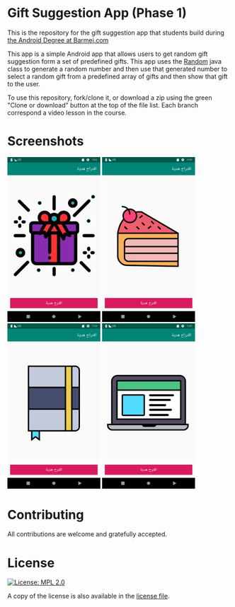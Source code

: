 # Gift Suggestion App (Phase 1)

This is the repository for the gift suggestion app that students build during [the Android Degree at Barmej.com](https://www.barmej.com/degree/android)

This app is a simple Android app that allows users to get random gift suggestion form a set of predefined gifts. This app uses the [Random](https://docs.oracle.com/javase/8/docs/api/java/util/Random.html) java class to generate a random number and then use that generated number to select a random gift from a predefined array of gifts and then show that gift to the user.

To use this repository, fork/clone it, or download a zip using the green "Clone or download" button at the top of the file list. Each branch correspond a video lesson in the course.

# Screenshots
<img src="screenshots/screen_1.png" width="210"> <img src="screenshots/screen_2.png" width="210"> <img src="screenshots/screen_3.png" width="210"> <img src="screenshots/screen_4.png" width="210">

# Contributing
All contributions are welcome and gratefully accepted.

# License
[![License: MPL 2.0](https://img.shields.io/badge/License-MPL%202.0-brightgreen.svg)](https://opensource.org/licenses/MPL-2.0)

A copy of the license is also available in the [license file](LICENSE).



